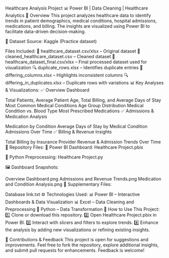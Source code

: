 Healthcare Analysis Project 📊 Power BI | Data Cleaning | Healthcare Analytics
📌 Overview
This project analyzes healthcare data to identify trends in patient demographics, medical conditions, hospital admissions, medications, and billing. The insights are visualized using Power BI to facilitate data-driven decision-making.

📂 Dataset Source:
Kaggle (Practice dataset)

Files Included:
📄 healthcare_dataset.csv/xlsx – Original dataset
📄 cleaned_healthcare_dataset.csv – Cleaned dataset
📄 healthcare_dataset_final.csv/xlsx – Final processed dataset used for visualization
🔍 duplicate_rows.xlsx – Identifies duplicate entries
🔎 differing_columns.xlsx – Highlights inconsistent columns
🔍 differing_in_duplicates.xlsx – Duplicate rows with variations
📊 Key Analyses & Visualizations:
✅ Overview Dashboard

Total Patients, Average Patient Age, Total Billing, and Average Days of Stay
Most Common Medical Conditions
Age Group Distribution
Medical Condition vs. Blood Type
Most Prescribed Medications
✅ Admissions & Medication Analysis

Medication by Condition
Average Days of Stay by Medical Condition
Admissions Over Time
✅ Billing & Revenue Insights

Total Billing by Insurance Provider
Revenue & Admission Trends Over Time
📁 Repository Files:
📂 Power BI Dashboard: Healthcare Project.pbix

🐍 Python Preprocessing: Healthcare Project.py

🖼 Dashboard Snapshots:

Overview Dashboard.png
Admissions and Revenue Trends.png
Medication and Condition Analysis.png
📂 Supplementary Files:

Database link.txt
⚙️ Technologies Used:
📊 Power BI – Interactive Dashboards & Data Visualization
📊 Excel – Data Cleaning and Preprocessing
🐍 Python – Data Transformation 
🔹 How to Use This Project:
1️⃣ Clone or download this repository.
2️⃣ Open Healthcare Project.pbix in Power BI.
3️⃣ Interact with slicers and filters to explore trends.
4️⃣ Enhance the analysis by adding new visualizations or refining existing insights.

🤝 Contributions & Feedback
This project is open for suggestions and improvements. Feel free to fork the repository, explore additional insights, and submit pull requests for enhancements. Feedback is welcome!
